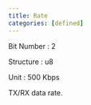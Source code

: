 ```yaml
---
title: Rate
categories: [defined]
---
```

Bit Number
: 2

Structure
: u8

Unit
: 500 Kbps

TX/RX data rate.
